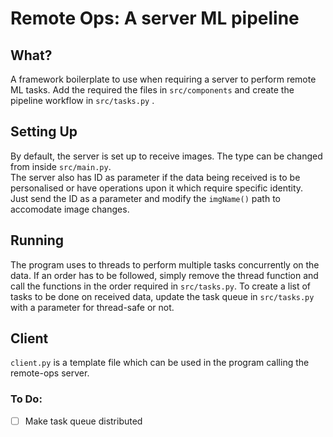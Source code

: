 # Remote Ops: A server ML pipeline

## What?
A framework boilerplate to use when requiring a server to perform remote ML tasks. Add the required the files in `src/components` and create the pipeline workflow in `src/tasks.py` .

## Setting Up
By default, the server is set up to receive images. The type can be changed from inside `src/main.py`.\
The server also has ID as parameter if the data being received is to be personalised or have operations upon it which require specific identity. \
Just send the ID as a parameter and modify the `imgName()` path to accomodate image changes.

## Running
The program uses to threads to perform multiple tasks concurrently on the data. If an order has to be followed, simply remove the thread function and call the functions in the order required in `src/tasks.py`.
To create a list of tasks to be done on received data, update the task queue in `src/tasks.py` with a parameter for thread-safe or not.

## Client
`client.py` is a template file which can be used in the program calling the remote-ops server.

### To Do:
- [ ] Make task queue distributed
